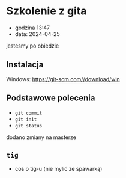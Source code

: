 # Szkolenie z gita

- godzina 13:47
- data: 2024-04-25

jestesmy po obiedzie

## Instalacja
Windows: <https://git-scm.com//download/win>

## Podstawowe polecenia

- `git commit`
- `git init`
- `git status`


dodano zmiany na masterze

## `tig`
- coś o tig-u (nie mylić ze spawarką)

